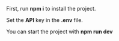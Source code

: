 First, run **npm i** to install the project.

Set the **API** key in the **.env** file.

You can start the project with **npm run dev**